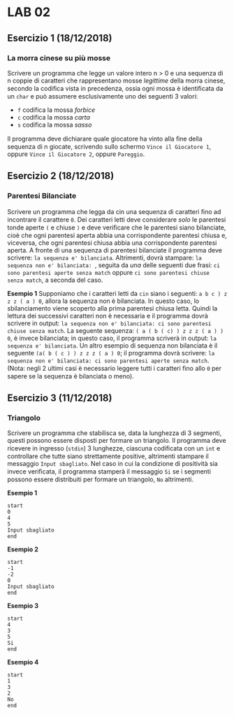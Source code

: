 # LAB 02

## Esercizio 1 (18/12/2018)
### La morra cinese su più mosse
Scrivere un programma che legge un valore intero n > 0 e una sequenza di n coppie di caratteri che rappresentano mosse *legittime* della morra cinese, secondo la codiﬁca vista in precedenza, ossia ogni mossa è identiﬁcata da un `char` e può assumere esclusivamente uno dei seguenti 3 valori:
* `f` codifica la mossa *forbice*
* `c` codifica la mossa *carta*
* `s` codifica la mossa *sasso*

Il programma deve dichiarare quale giocatore ha vinto alla ﬁne della sequenza di n giocate, scrivendo sullo schermo `Vince il Giocatore 1`, oppure `Vince il Giocatore 2`, oppure `Pareggio`.


## Esercizio 2 (18/12/2018)
### Parentesi Bilanciate
Scrivere un programma che legga da cin una sequenza di caratteri ﬁno ad incontrare il carattere `0`. Dei caratteri letti deve considerare *solo* le parentesi tonde aperte `(` e chiuse `)` e deve veriﬁcare che le parentesi siano bilanciate, cioè che ogni parentesi aperta abbia una corrispondente parentesi chiusa e, viceversa, che ogni parentesi chiusa abbia una corrispondente parentesi aperta.
A fronte di una sequenza di parentesi bilanciate il programma deve scrivere: `la sequenza e' bilanciata`. Altrimenti, dovrà stampare: `la sequenza non e' bilanciata: `, seguita da *una* delle seguenti due frasi: `ci sono parentesi aperte senza match` oppure `ci sono parentesi chiuse senza match`, a seconda del caso. 

**Esempio 1**
Supponiamo che i caratteri letti da `cin` siano i seguenti: `a b c ) z z z ( a ) 0`, allora la sequenza non è bilanciata. In questo caso, lo sbilanciamento viene scoperto alla prima parentesi chiusa letta. Quindi la lettura dei successivi caratteri non è necessaria e il programma dovrà scrivere in output: `la sequenza non e' bilanciata: ci sono parentesi chiuse senza match`. La seguente sequenza: `( a ( b ( c) ) z z z ( a ) ) 0`, è invece bilanciata; in questo caso, il programma scriverà in output: `la sequenza e' bilanciata`. Un altro esempio di sequenza non bilanciata è il seguente `(a( b ( c ) ) z z z ( a ) 0`; il programma dovrà scrivere: `la sequenza non e' bilanciata: ci sono parentesi aperte senza match`. (Nota: negli 2 ultimi casi è necessario leggere tutti i caratteri ﬁno allo `0` per sapere se la sequenza è bilanciata o meno).


## Esercizio 3 (11/12/2018)
### Triangolo
Scrivere un programma che stabilisca se, data la lunghezza di 3 segmenti, questi possono essere disposti per formare un triangolo.
Il programma deve ricevere in ingresso (`stdin`) 3 lunghezze, ciascuna codiﬁcata con un `int` e controllare che tutte siano strettamente positive, altrimenti stampare il messaggio `Input sbagliato`. Nel caso in cui la condizione di positività sia invece veriﬁcata, il programma stamperà il messaggio `Si` se i segmenti possono essere distribuiti per formare un triangolo, `No` altrimenti.

**Esempio 1**
```
start
0
4
5
Input sbagliato
end
```
**Esempio 2**
```
start
-1
-2
0
Input sbagliato
end
```
**Esempio 3**
```
start
4
3
5
Si
end
```
**Esempio 4**
```
start
1
3
2
No
end
```